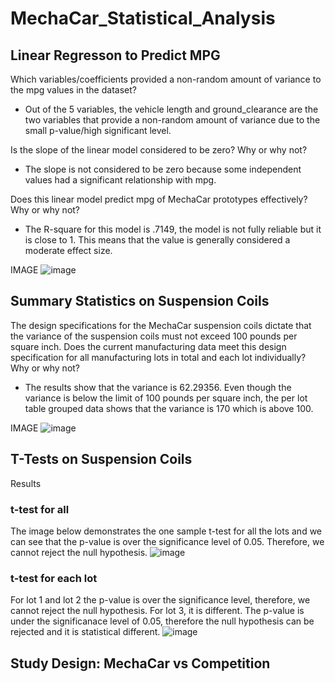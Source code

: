 # MechaCar_Statistical_Analysis

## Linear Regresson to Predict MPG 
Which variables/coefficients provided a non-random amount of variance to the mpg values in the dataset?
* Out of the 5 variables, the vehicle length and ground_clearance are the two variables that provide a non-random amount of variance due to the small p-value/high significant level. 


Is the slope of the linear model considered to be zero? Why or why not?
* The slope is not considered to be zero because some independent values had a significant relationship with mpg. 

Does this linear model predict mpg of MechaCar prototypes effectively? Why or why not?
* The R-square for this model is .7149, the model is not fully reliable but it is close to 1. This means that the value is generally considered a moderate effect size. 

IMAGE 
![image](https://user-images.githubusercontent.com/100107588/173235507-65ad6c64-8ebc-49a8-a271-0fb9280be814.png)


## Summary Statistics on Suspension Coils
The design specifications for the MechaCar suspension coils dictate that the variance of the suspension coils must not exceed 100 pounds per square inch. Does the current manufacturing data meet this design specification for all manufacturing lots in total and each lot individually? Why or why not?
* The results show that the variance is 62.29356. Even though the variance is below the limit of 100 pounds per square inch, the per lot table grouped data shows that the variance is 170 which is above 100. 

IMAGE 
![image](https://user-images.githubusercontent.com/100107588/173237298-c22742a2-f5ff-494a-ad0e-4773c0881e24.png)

## T-Tests on Suspension Coils
Results 

### t-test for all 
The image below demonstrates the one sample t-test for all the lots and we can see that the p-value is over the significance level of 0.05. Therefore, we cannot reject the null hypothesis. 
![image](https://user-images.githubusercontent.com/100107588/173238291-d62e3cb1-b38c-46bc-852f-1c23c2984081.png)

### t-test for each lot 
For lot 1 and lot 2 the p-value is over the significance level, therefore, we cannot reject the null hypothesis. 
For lot 3, it is different. The p-value is under the significanace level of 0.05, therefore the null hypothesis can be rejected and it is statistical different. 
![image](https://user-images.githubusercontent.com/100107588/173238236-17f418fe-e818-4aad-9911-768857985b30.png)

## Study Design: MechaCar vs Competition


